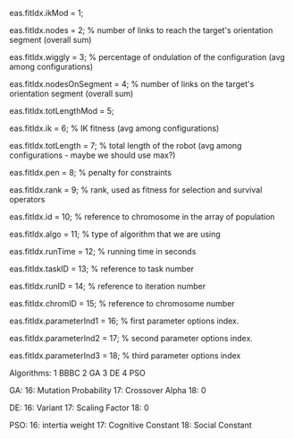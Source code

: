 eas.fitIdx.ikMod = 1;

eas.fitIdx.nodes = 2; % number of links to reach the target's orientation segment (overall sum)

eas.fitIdx.wiggly = 3; % percentage of ondulation of the configuration (avg among configurations)

eas.fitIdx.nodesOnSegment = 4; % number of links on the target's orientation segment (overall sum)

eas.fitIdx.totLengthMod = 5;

eas.fitIdx.ik = 6; % IK fitness (avg among configurations)

eas.fitIdx.totLength = 7; % total length of the robot (avg among configurations - maybe we should use max?)

eas.fitIdx.pen = 8; % penalty for constraints

eas.fitIdx.rank = 9; % rank, used as fitness for selection and survival operators

eas.fitIdx.id = 10; % reference to chromosome in the array of population

eas.fitIdx.algo = 11; % type of algorithm that we are using

eas.fitIdx.runTime = 12; % running time in seconds

eas.fitIdx.taskID = 13; % reference to task number

eas.fitIdx.runID = 14; % reference to iteration number

eas.fitIdx.chromID = 15; % reference to chromosome number

eas.fitIdx.parameterInd1 = 16; % first parameter options index.

eas.fitIdx.parameterInd2 = 17; % second parameter options index.

eas.fitIdx.parameterInd3 = 18; % third parameter options index

Algorithms: 1 BBBC 2 GA 3 DE 4 PSO

GA:
16: Mutation Probability
17: Crossover Alpha
18: 0

DE:
16: Variant
17: Scaling Factor
18: 0

PSO:
16: intertia weight
17: Cognitive Constant
18: Social Constant
